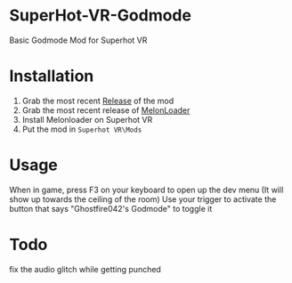 # SuperHot-VR-Godmode
Basic Godmode Mod for Superhot VR

# Installation 
1. Grab the most recent [Release](https://github.com/GhostFire90/SuperHot-VR-Godmode/releases/latest) of the mod
2. Grab the most recent release of [MelonLoader](https://melonwiki.xyz/#/?id=automated-installation)
3. Install Melonloader on Superhot VR
4. Put the mod in `Superhot VR\Mods`

# Usage
When in game, press F3 on your keyboard to open up the dev menu (It will show up towards the ceiling of the room)
Use your trigger to activate the button that says "Ghostfire042's Godmode" to toggle it

# Todo
fix the audio glitch while getting punched
